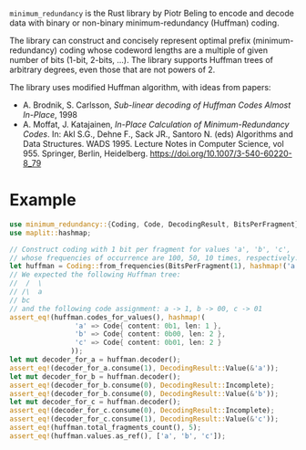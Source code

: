 `minimum_redundancy` is the Rust library by Piotr Beling to encode and decode data
with binary or non-binary minimum-redundancy (Huffman) coding.

The library can construct and concisely represent optimal prefix (minimum-redundancy) coding
whose codeword lengths are a multiple of given number of bits (1-bit, 2-bits, ...).
The library supports Huffman trees of arbitrary degrees, even those that are not powers of 2.

The library uses modified Huffman algorithm, with ideas from papers:
- A. Brodnik, S. Carlsson, *Sub-linear decoding of Huffman Codes Almost In-Place*, 1998
- A. Moffat, J. Katajainen, *In-Place Calculation of Minimum-Redundancy Codes*.
  In: Akl S.G., Dehne F., Sack JR., Santoro N. (eds) Algorithms and Data Structures.
  WADS 1995. Lecture Notes in Computer Science, vol 955. Springer, Berlin, Heidelberg.
  <https://doi.org/10.1007/3-540-60220-8_79>

# Example
```rust
use minimum_redundancy::{Coding, Code, DecodingResult, BitsPerFragment};
use maplit::hashmap;

// Construct coding with 1 bit per fragment for values 'a', 'b', 'c',
// whose frequencies of occurrence are 100, 50, 10 times, respectively.
let huffman = Coding::from_frequencies(BitsPerFragment(1), hashmap!('a' => 100, 'b' => 50, 'c' => 10));
// We expected the following Huffman tree:
//  /  \
// /\  a
// bc
// and the following code assignment: a -> 1, b -> 00, c -> 01
assert_eq!(huffman.codes_for_values(), hashmap!(
                'a' => Code{ content: 0b1, len: 1 },
                'b' => Code{ content: 0b00, len: 2 },
                'c' => Code{ content: 0b01, len: 2 }
               ));
let mut decoder_for_a = huffman.decoder();
assert_eq!(decoder_for_a.consume(1), DecodingResult::Value(&'a'));
let mut decoder_for_b = huffman.decoder();
assert_eq!(decoder_for_b.consume(0), DecodingResult::Incomplete);
assert_eq!(decoder_for_b.consume(0), DecodingResult::Value(&'b'));
let mut decoder_for_c = huffman.decoder();
assert_eq!(decoder_for_c.consume(0), DecodingResult::Incomplete);
assert_eq!(decoder_for_c.consume(1), DecodingResult::Value(&'c'));
assert_eq!(huffman.total_fragments_count(), 5);
assert_eq!(huffman.values.as_ref(), ['a', 'b', 'c']);
```